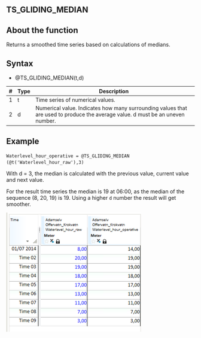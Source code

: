 ﻿## TS_GLIDING_MEDIAN
## About the function
Returns a smoothed time series based on calculations of medians.

## Syntax
- @TS_GLIDING_MEDIAN(t,d)

| # | Type | Description |
|---|---|---|
| 1 | t | Time series of numerical values. |
| 2 | d | Numerical value. Indicates how many surrounding values that are used to produce the average value. d must be an uneven number. |

## Example
`Waterlevel_hour_operative = @TS_GLIDING_MEDIAN (@t('Waterlevel_hour_raw'),3)`

With d = 3, the median is calculated with the previous value, current value and
next value.

For the result time series the median is 19 at 06:00, as the median of the
sequence (8, 20, 19) is 19. Using a higher `d` number the result will get
smoother.

![](Images/ex_TS_GLIDING_MEDIAN-nimbustable.png)
